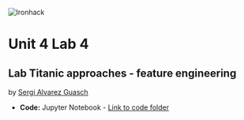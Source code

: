 ![Ironhack](https://github.com/SergiGuasch/sergiguasch/blob/main/labs/week4/Lab2/Ironhack.jpg)  

# Unit 4 Lab 4 

## Lab Titanic approaches - feature engineering

by [Sergi Alvarez Guasch](https://github.com/SergiGuasch/sergiguasch)  


 - **Code:** Jupyter Notebook - [Link to code folder](https://github.com/SergiGuasch/sergiguasch/blob/main/labs/week4/Lab4/Lab%20Titanic%20approaches%20-%20feature%20engineering.ipynb)
